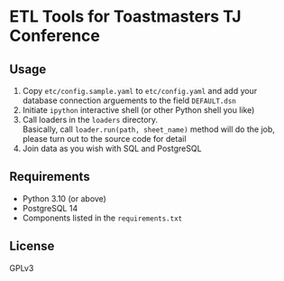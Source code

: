 # ETL Tools for Toastmasters TJ Conference

## Usage
1. Copy `etc/config.sample.yaml` to `etc/config.yaml` and add your database connection arguements to the field `DEFAULT.dsn`
2. Initiate `ipython` interactive shell (or other Python shell you like)
3. Call loaders in the `loaders` directory.   
   Basically, call `loader.run(path, sheet_name)` method will do the job, please turn out to the source code for detail
4. Join data as you wish with SQL and PostgreSQL


## Requirements
- Python 3.10 (or above)
- PostgreSQL 14
- Components listed in the `requirements.txt`

## License
GPLv3
